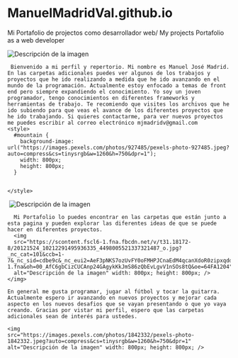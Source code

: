 # ManuelMadridVal.github.io
Mi Portafolio de projectos como desarrollador web/ My projects Portafolio as a web developer


<!DOCTYPE html>
<html>
  <head>
    <img
    src="https://images.pexels.com/photos/17517619/pexels-photo-17517619/free-photo-of-punto-de-referencia-entrenar-arboles-vaso.jpeg?auto=compress&cs=tinysrgb&w=1260&h=750&dpr=1"
    alt="Descripción de la imagen" width: 800px; height: 800px; />
    
     Bienvenido a mi perfil y repertorio. Mi nombre es Manuel José Madrid. En las carpetas adicionales puedes ver algunos de los trabajos y proyectos que he ido realizando a medida que he ido avanzando en el mundo de la programación. Actualmente estoy enfocado a temas de front end pero siempre expandiendo el conocimiento. Yo soy un joven programador, tengo conocimientos en diferentes frameworks y herramientas de trabajo. Te recomiendo que visites los archivos que he ido subiendo para que veas el avance de los diferentes proyectos que he ido trabajando. Si quieres contactarme, para ver nuevos proyectos me puedes escribir al correo electrónico mjmadridv@gmail.com
    <style>
      #mountain {
        background-image: url("https://images.pexels.com/photos/927485/pexels-photo-927485.jpeg?auto=compress&cs=tinysrgb&w=1260&h=750&dpr=1");
        width: 800px;
        height: 800px;
      }

      
    </style>
  </head>
  <body>
    <img id="mountain">
      <img
      src="https://images.pexels.com/photos/1287145/pexels-photo-1287145.jpeg?auto=compress&cs=tinysrgb&w=1260&h=750&dpr=1.jpg"
      alt="Descripción de la imagen" width: 800px; height: 800px; />

      Mi Portafolio lo puedes encontrar en las carpetas que están junto a esta pagina y pueden explorar las diferentes ideas de que se puede hacer en diferentes proyectos.
      <img
      src="https://scontent.fscl6-1.fna.fbcdn.net/v/t31.18172-8/20121524_10212291495936335_4498005521337321487_o.jpg?_nc_cat=101&ccb=1-7&_nc_sid=cdbe9c&_nc_eui2=AeF3pNKS7ozUvFY0oFMHPJCnaEdM4qcanXdoR0zipxqdd5m_g3QudMtgMxPM1TshyNc&_nc_ohc=TAJibgdrI2wAX_nS0_K&_nc_ht=scontent.fscl6-1.fna&oh=00_AfC6gbCizCUCAnp24GAgykKkJmS86zQbEvLgvV1nSOs8tQ&oe=64FA1204"
      alt="Descripción de la imagen" width: 800px; height: 800px; />
    </img>

    En general me gusta programar, jugar al fútbol y tocar la guitarra. Actualmente espero ir avanzando en nuevos proyectos y mejorar cada aspecto en los nuevos desafios que se vayan presentando o que yo vaya creando. Gracias por vistar mi perfil, espero que las carpetas adicionales sean de interés para ustedes.
    
    <img
    src="https://images.pexels.com/photos/1842332/pexels-photo-1842332.jpeg?auto=compress&cs=tinysrgb&w=1260&h=750&dpr=1"
    alt="Descripción de la imagen" width: 800px; height: 800px; />
  </img>
    <script></script>
  </body>
</html>
